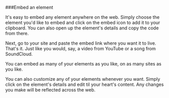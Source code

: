 ###Embed an element

It's easy to embed any element anywhere on the web. Simply choose the element you'd like to embed and click on the embed icon <i class="icon icon-share"></i> to add it to your clipboard. You can also open up the element's details and copy the code from there.

Next, go to your site and paste the embed link where you want it to live. That's it. Just like you would, say, a video from YouTube or a song from SoundCloud.  

You can embed as many of your elements as you like, on as many sites as you like. 

You can also customize any of your elements whenever you want. Simply click on the element's details and edit til your heart's content. Any changes you make will be reflected across the web. 

